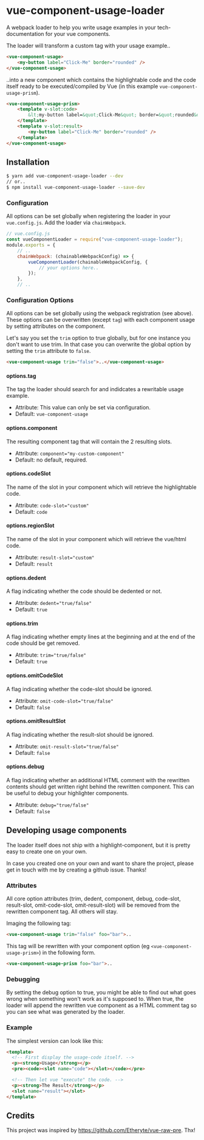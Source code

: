 # vue-component-usage-loader 

A webpack loader to help you write usage examples in your tech-documentation 
for your vue components.

The loader will transform a custom tag with your usage example..

```html
<vue-component-usage>
    <my-button label="Click-Me" border="rounded" />
</vue-component-usage>
```

..into a new component which contains the highlightable code and the
code itself ready to be executed/compiled by Vue (in this example 
`vue-component-usage-prism`).

```html
<vue-component-usage-prism>
    <template v-slot:code>
        &lt;my-button label=&quot;Click-Me&quot; border=&quot;rounded&quot; /&gt;
    </template>
    <template v-slot:result>
        <my-button label="Click-Me" border="rounded" />
    </template>
</vue-component-usage>
```

## Installation

```bash
$ yarn add vue-component-usage-loader --dev
// or..
$ npm install vue-component-usage-loader --save-dev
```

### Configuration

All options can be set globally when registering the loader in your 
`vue.config.js`. Add the loader via `chainWebpack`.

``` javascript
// vue.config.js
const vueComponentLoader = require("vue-component-usage-loader");
module.exports = {
    // ..
    chainWebpack: (chainableWebpackConfig) => {
        vueComponentLoader(chainableWebpackConfig, {
            // your options here..
        });
    },
    // ..
```

### Configuration Options

All options can be set globally using the webpack registration (see above).
These options can be overwritten (except `tag`) with each component usage by 
setting attributes on the component.

Let's say you set the `trim` option to true globally, but for one instance
you don't want to use trim. In that case you can overwrite the global option
by setting the `trim` attribute to `false`.
 
 ```html
<vue-component-usage trim="false">..</vue-component-usage>
```


#### options.tag 
The tag the loader should search for and indidcates a rewritable usage 
example.

 - Attribute: This value can only be set via configuration.
 - Default: `vue-component-usage`

#### options.component 
The resulting component tag that will contain the 2 resulting slots.

 - Attribute: `component="my-custom-component"`
 - Default: no default, required.

#### options.codeSlot 
The name of the slot in your component which will retrieve the highlightable code.

 - Attribute: `code-slot="custom"`
 - Default: `code`

#### options.regionSlot 
The name of the slot in your component which will retrieve the vue/html code.

 - Attribute: `result-slot="custom"`
 - Default: `result`

#### options.dedent 
A flag indicating whether the code should be dedented or not.

 - Attribute: `dedent="true/false"`
 - Default: `true`

#### options.trim 
A flag indicating whether empty lines at the beginning and at the end of
the code should be get removed.

 - Attribute: `trim="true/false"`
 - Default: `true`

#### options.omitCodeSlot 
A flag indicating whether the code-slot should be ignored.

 - Attribute: `omit-code-slot="true/false"`
 - Default: `false`

#### options.omitResultSlot 
A flag indicating whether the result-slot should be ignored.

 - Attribute: `omit-result-slot="true/false"`
 - Default: `false`

#### options.debug 
A flag indicating whether an additional HTML comment with the rewritten contents
should get written right behind the rewritten component. This can be useful to 
debug your highlighter components.

 - Attribute: `debug="true/false"`
 - Default: `false`

## Developing usage components

The loader itself does not ship with a highlight-component, but it is 
pretty easy to create one on your own.

In case you created one on your own and want to share the project, please
get in touch with me by creating a github issue. Thanks!

### Attributes

All core option attributes (trim, dedent, component, debug, code-slot, 
result-slot, omit-code-slot, omit-result-slot) will be removed from the
rewritten component tag. All others will stay.

Imaging the following tag:

```html
<vue-component-usage trim="false" foo="bar">..
```

This tag will be rewritten with your component option 
(eg `<vue-component-usage-prism>`) in the following form.

```html
<vue-component-usage-prism foo="bar">..
```

### Debugging

By setting the debug option to true, you might be able to find out
what goes wrong when something won't work as it's supposed to. When
true, the loader will append the rewritten vue component as a HTML
comment tag so you can see what was generated by the loader.

### Example

The simplest version can look like this:

```html
<template>
  <!-- First display the usage-code itself. -->
  <p><strong>Usage</strong></p>
  <pre><code><slot name="code"></slot></code></pre>

  <!-- Then let vue "execute" the code. -->
  <p><strong>The Result</strong></p>
  <slot name="result"></slot>
</template>
```

## Credits

This project was inspired by https://github.com/Etheryte/vue-raw-pre. Thx! 